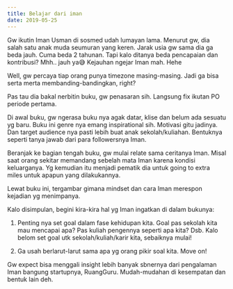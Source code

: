 ```yaml
---
title: Belajar dari iman
date: 2019-05-25
---
```

Gw ikutin Iman Usman di sosmed udah lumayan lama. Menurut gw, dia salah satu anak muda seumuran yang keren. Jarak usia gw sama dia ga beda jauh. Cuma beda 2 tahunan. Tapi kalo ditanya beda pencapaian dan kontribusi? Mhh.. jauh ya😅 Kejauhan ngejar Iman mah. Hehe

Well, gw percaya tiap orang punya timezone masing-masing. Jadi ga bisa serta merta membanding-bandingkan, right?

Pas tau dia bakal nerbitin buku, gw penasaran sih. Langsung fix ikutan PO periode pertama.

Di awal buku, gw ngerasa buku nya agak datar, klise dan belum ada sesuatu yg baru. Buku ini genre nya emang inspirational sih. Motivasi gitu jadinya. Dan target audience nya pasti lebih buat anak sekolah/kuliahan. Bentuknya seperti tanya jawab dari para followersnya Iman.

Beranjak ke bagian tengah buku, gw mulai relate sama ceritanya Iman. Misal saat orang sekitar memandang sebelah mata Iman karena kondisi keluarganya. Yg kemudian itu menjadi pematik dia untuk going to extra miles untuk apapun yang dilakukannya.

Lewat buku ini, tergambar gimana mindset dan cara Iman merespon kejadian yg menimpanya.

Kalo disimpulan, begini kira-kira hal yg Iman ingatkan di dalam bukunya:

1. Penting nya set goal dalam fase kehidupan kita. Goal pas sekolah kita mau mencapai apa? Pas kuliah pengennya seperti apa kita? Dsb. Kalo belom set goal utk sekolah/kuliah/karir kita, sebaiknya mulai!

2. Ga usah berlarut-larut sama apa yg orang pikir soal kita. Move on!

Gw expect bisa menggali insight lebih banyak sbnernya dari pengalaman Iman bangung startupnya, RuangGuru. Mudah-mudahan di kesempatan dan bentuk lain deh.